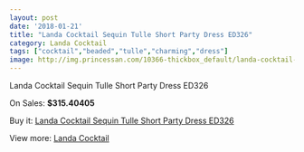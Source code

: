 ```yaml
---
layout: post
date: '2018-01-21'
title: "Landa Cocktail Sequin Tulle Short Party Dress ED326"
category: Landa Cocktail
tags: ["cocktail","beaded","tulle","charming","dress"]
image: http://img.princessan.com/10366-thickbox_default/landa-cocktail-sequin-tulle-short-party-dress-ed326.jpg
---
```

Landa Cocktail Sequin Tulle Short Party Dress ED326

On Sales: **$315.40405**
<a href="https://www.princessan.com/en/landa-cocktail/4467-landa-cocktail-sequin-tulle-short-party-dress-ed326.html"><amp-img layout="responsive" width="600" height="600" src="//img.princessan.com/10366-thickbox_default/landa-cocktail-sequin-tulle-short-party-dress-ed326.jpg" alt="Landa Cocktail Sequin Tulle Short Party Dress ED326 0" /></a>

Buy it: [Landa Cocktail Sequin Tulle Short Party Dress ED326](https://www.princessan.com/en/landa-cocktail/4467-landa-cocktail-sequin-tulle-short-party-dress-ed326.html "Landa Cocktail Sequin Tulle Short Party Dress ED326")

View more: [Landa Cocktail](https://www.princessan.com/en/30-landa-cocktail "Landa Cocktail")